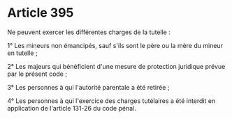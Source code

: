 # Article 395

Ne peuvent exercer les différentes charges de la tutelle :

1° Les mineurs non émancipés, sauf s'ils sont le père ou la mère du mineur en tutelle ;

2° Les majeurs qui bénéficient d'une mesure de protection juridique prévue par le présent code ;

3° Les personnes à qui l'autorité parentale a été retirée ;

4° Les personnes à qui l'exercice des charges tutélaires a été interdit en application de l'article 131-26 du code pénal.
